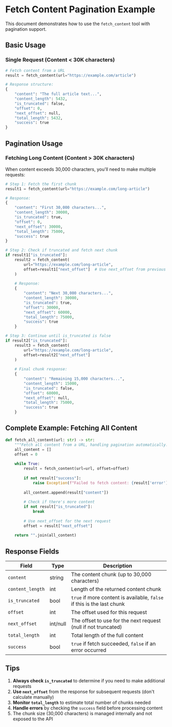 # Fetch Content Pagination Example

This document demonstrates how to use the `fetch_content` tool with pagination support.

## Basic Usage

### Single Request (Content < 30K characters)

```python
# Fetch content from a URL
result = fetch_content(url="https://example.com/article")

# Response structure:
{
    "content": "The full article text...",
    "content_length": 5432,
    "is_truncated": false,
    "offset": 0,
    "next_offset": null,
    "total_length": 5432,
    "success": true
}
```

## Pagination Usage

### Fetching Long Content (Content > 30K characters)

When content exceeds 30,000 characters, you'll need to make multiple requests:

```python
# Step 1: Fetch the first chunk
result1 = fetch_content(url="https://example.com/long-article")

# Response:
{
    "content": "First 30,000 characters...",
    "content_length": 30000,
    "is_truncated": true,
    "offset": 0,
    "next_offset": 30000,
    "total_length": 75000,
    "success": true
}

# Step 2: Check if truncated and fetch next chunk
if result1["is_truncated"]:
    result2 = fetch_content(
        url="https://example.com/long-article",
        offset=result1["next_offset"]  # Use next_offset from previous response
    )
    
    # Response:
    {
        "content": "Next 30,000 characters...",
        "content_length": 30000,
        "is_truncated": true,
        "offset": 30000,
        "next_offset": 60000,
        "total_length": 75000,
        "success": true
    }

# Step 3: Continue until is_truncated is false
if result2["is_truncated"]:
    result3 = fetch_content(
        url="https://example.com/long-article",
        offset=result2["next_offset"]
    )
    
    # Final chunk response:
    {
        "content": "Remaining 15,000 characters...",
        "content_length": 15000,
        "is_truncated": false,
        "offset": 60000,
        "next_offset": null,
        "total_length": 75000,
        "success": true
    }
```

## Complete Example: Fetching All Content

```python
def fetch_all_content(url: str) -> str:
    """Fetch all content from a URL, handling pagination automatically."""
    all_content = []
    offset = 0
    
    while True:
        result = fetch_content(url=url, offset=offset)
        
        if not result["success"]:
            raise Exception(f"Failed to fetch content: {result['error']}")
        
        all_content.append(result["content"])
        
        # Check if there's more content
        if not result["is_truncated"]:
            break
        
        # Use next_offset for the next request
        offset = result["next_offset"]
    
    return "".join(all_content)
```

## Response Fields

| Field | Type | Description |
|-------|------|-------------|
| `content` | string | The content chunk (up to 30,000 characters) |
| `content_length` | int | Length of the returned content chunk |
| `is_truncated` | bool | `true` if more content is available, `false` if this is the last chunk |
| `offset` | int | The offset used for this request |
| `next_offset` | int/null | The offset to use for the next request (null if not truncated) |
| `total_length` | int | Total length of the full content |
| `success` | bool | `true` if fetch succeeded, `false` if an error occurred |

## Tips

1. **Always check `is_truncated`** to determine if you need to make additional requests
2. **Use `next_offset`** from the response for subsequent requests (don't calculate manually)
3. **Monitor `total_length`** to estimate total number of chunks needed
4. **Handle errors** by checking the `success` field before processing content
5. The chunk size (30,000 characters) is managed internally and not exposed to the API
